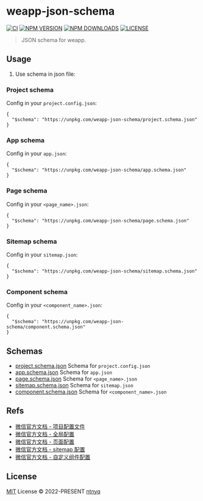 # weapp-json-schema

[![CI](https://github.com/ntnyq/weapp-json-schema/workflows/CI/badge.svg)](https://github.com/ntnyq/weapp-json-schema/actions)
[![NPM VERSION](https://img.shields.io/npm/v/weapp-json-schema.svg)](https://www.npmjs.com/package/weapp-json-schema)
[![NPM DOWNLOADS](https://img.shields.io/npm/dy/weapp-json-schema.svg)](https://www.npmjs.com/package/weapp-json-schema)
[![LICENSE](https://img.shields.io/github/license/ntnyq/weapp-json-schema.svg)](https://github.com/ntnyq/weapp-json-schema/blob/main/LICENSE)

> JSON schema for weapp.

## Usage

1. Use schema in json file:

### Project schema

Config in your `project.config.json`:

```jsonc
{
  "$schema": "https://unpkg.com/weapp-json-schema/project.schema.json"
}
```

### App schema

Config in your `app.json`:

```jsonc
{
  "$schema": "https://unpkg.com/weapp-json-schema/app.schema.json"
}
```

### Page schema

Config in your `<page_name>.json`:

```jsonc
{
  "$schema": "https://unpkg.com/weapp-json-schema/page.schema.json"
}
```

### Sitemap schema

Config in your `sitemap.json`:

```jsonc
{
  "$schema": "https://unpkg.com/weapp-json-schema/sitemap.schema.json"
}
```

### Component schema

Config in your `<component_name>.json`:

```jsonc
{
  "$schema": "https://unpkg.com/weapp-json-schema/component.schema.json"
}
```

## Schemas

- [project.schema.json](./project.schema.json) Schema for `project.config.json`
- [app.schema.json](./app.schema.json) Schema for `app.json`
- [page.schema.json](./page.schema.json) Schema for `<page_name>.json`
- [sitemap.schema.json](./sitemap.schema.json) Schema for `sitemap.json`
- [component.schema.json](./component.schema.json) Schema for `<component_name>.json`

## Refs

- [微信官方文档 - 项目配置文件](https://developers.weixin.qq.com/miniprogram/dev/devtools/projectconfig.html)
- [微信官方文档 - 全局配置](https://developers.weixin.qq.com/miniprogram/dev/reference/configuration/app.html)
- [微信官方文档 - 页面配置](https://developers.weixin.qq.com/miniprogram/dev/reference/configuration/page.html)
- [微信官方文档 - sitemap 配置](https://developers.weixin.qq.com/miniprogram/dev/reference/configuration/sitemap.html)
- [微信官方文档 - 自定义组件配置](https://developers.weixin.qq.com/miniprogram/dev/framework/custom-component)

## License

[MIT](./LICENSE) License © 2022-PRESENT [ntnyq](https://github.com/ntnyq)
